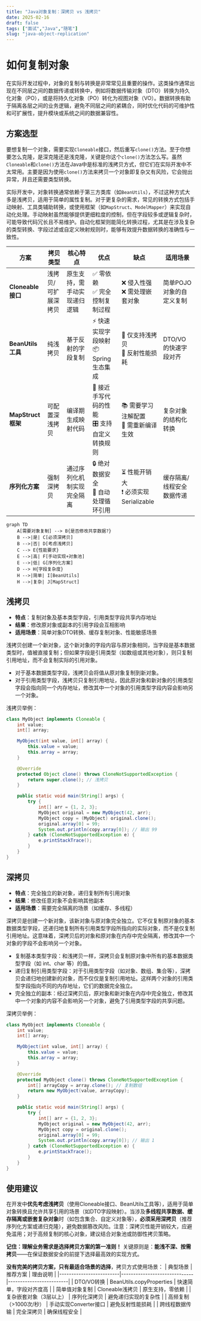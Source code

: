 ```yaml
---
title: "Java对象复制：深拷贝 vs 浅拷贝"
date: 2025-02-16
draft: false
tags: ["面试","Java","随笔"]
slug: "java-object-replication"
---
```



# 如何复制对象
在实际开发过程中，对象的复制与转换是非常常见且重要的操作。这类操作通常出现在不同层之间的数据传递或转换中，例如将数据传输对象（DTO）转换为持久化对象（PO），或是将持久化对象（PO）转化为视图对象（VO）。数据转换有助于隔离各层之间的业务逻辑，避免不同层之间的紧耦合，同时优化代码的可维护性和可扩展性，提升模块或系统之间的数据兼容性。

## 方案选型
要想复制一个对象，需要实现`Cloneable`接口，然后重写`clone()`方法。至于你想要怎么克隆，是深克隆还是浅克隆，关键是你这个`clone()`方法怎么写。虽然`Cloneable`和`clone()`方法在Java中是标准的浅拷贝方式，但它们在实际开发中不太常用。主要是因为使用`clone()`方法来拷贝一个对象即复杂又有风险，它会抛出异常，并且还需要类型转换。

实际开发中，对象转换通常依赖于第三方类库（如`BeanUtils`），不过这种方式大多是浅拷贝，适用于简单的属性复制。对于更复杂的需求，常见的转换方式包括手动映射、工具类辅助转换，或使用框架（如`MapStruct`、`ModelMapper`）来实现自动化处理。手动映射虽然能够提供更细粒度的控制，但在字段较多或逻辑复杂时，可能导致代码冗长且不易维护。自动化框架则能简化转换过程，尤其是在涉及复杂的类型转换、字段过滤或自定义映射规则时，能够有效提升数据转换的准确性与一致性。

| 方案               | 拷贝类型        | 核心特点                              | 优点                          | 缺点                          | 适用场景                  |
|--------------------|----------------|-------------------------------------|-------------------------------|-------------------------------|--------------------------|
| **Cloneable接口**  | 浅拷贝/可扩展深拷贝 | 原生支持，需手动实现递归逻辑          | ✅ 零依赖<br>✅ 完全控制复制过程 | ❌ 侵入性强<br>❌ 需处理嵌套对象 | 简单POJO对象的自定义复制  |
| **BeanUtils工具**  | 纯浅拷贝        | 基于反射的字段复制                    | ⚡ 快速实现字段映射<br>📦 Spring生态集成 | 🚫 仅支持浅拷贝<br>🐌 反射性能损耗 | DTO/VO的快速字段对齐      |
| **MapStruct框架**  | 可配置深浅拷贝  | 编译期生成映射代码                    | 🚀 接近手写代码的性能<br>🎛️ 支持自定义转换规则 | 📚 需要学习注解配置<br>🔄 需重新编译生效 | 复杂对象的结构化转换      |
| **序列化方案**     | 强制深拷贝      | 通过序列化机制实现完全隔离            | 🔒 绝对数据安全<br>🔗 自动处理循环引用 | ⏳ 性能开销大<br>❗ 必须实现Serializable | 缓存隔离/线程安全数据传递 |


```mermaid
graph TD
    A[需要对象复制] --> B{是否修改共享数据?}
    B -->|是| C[必须深拷贝]
    B -->|否| D[考虑浅拷贝]
    C --> E{性能要求}
    E -->|高| F[手动实现+对象池]
    E -->|低| G[序列化方案]
    D --> H{字段复杂度}
    H -->|简单| I[BeanUtils]
    H -->|复杂| J[MapStruct]
 ```
## 浅拷贝
- **特点**：复制对象及基本类型字段，引用类型字段共享内存地址
- **结果**：修改原对象或副本的引用字段会互相影响
- **适用场景**：简单对象DTO转换、缓存复制对象、性能敏感场景

浅拷贝创建一个新对象，这个新对象的字段内容与原对象相同，当字段是基本数据类型时，值被直接复制；但如果字段是引用类型（如数组或其他对象），则只复制引用地址，而不会复制实际的引用对象。
- 对于基本数据类型字段，浅拷贝会将值从原对象复制到新对象。
- 对于引用类型字段，浅拷贝只复制引用地址，因此原对象和新对象的引用类型字段会指向同一个内存地址，修改其中一个对象的引用类型字段内容会影响另一个对象。

浅拷贝举例：
```java
class MyObject implements Cloneable {
    int value;
    int[] array;

    MyObject(int value, int[] array) {
        this.value = value;
        this.array = array;
    }

    @Override
    protected Object clone() throws CloneNotSupportedException {
        return super.clone(); // 浅拷贝
    }

    public static void main(String[] args) {
        try {
            int[] arr = {1, 2, 3};
            MyObject original = new MyObject(42, arr);
            MyObject copy = (MyObject) original.clone();
            original.array[0] = 99;
            System.out.println(copy.array[0]); // 输出 99
        } catch (CloneNotSupportedException e) {
            e.printStackTrace();
        }
    }
}
```

## 深拷贝
- **特点**：完全独立的新对象，递归复制所有引用对象
- **结果**：修改任意对象不会影响其他副本
- **适用场景**：需要完全隔离的场景（如缓存、多线程）

深拷贝是创建一个新对象，该新对象与原对象完全独立。它不仅复制原对象的基本数据类型字段，还递归地复制所有引用类型字段所指向的实际对象，而不是仅复制引用地址。这意味着，深拷贝后的对象和原对象在内存中完全隔离，修改其中一个对象的字段不会影响另一个对象。
- 复制基本类型字段：和浅拷贝一样，深拷贝会复制原对象中所有的基本数据类型字段（如 int、char 等）的值。
- 递归复制引用类型字段：对于引用类型字段（如对象、数组、集合等），深拷贝会递归地创建新的对象，而不仅仅是复制引用地址。这样两个对象的引用类型字段指向不同的内存地址，它们的数据完全独立。
- 完全独立的副本：经过深拷贝后，原对象和新对象在内存中完全独立，修改其中一个对象的内容不会影响另一个对象，避免了引用类型字段的共享问题。

深拷贝举例：
```java
class MyObject implements Cloneable {
    int value;
    int[] array;

    MyObject(int value, int[] array) {
        this.value = value;
        this.array = array;
    }

    @Override
    protected MyObject clone() throws CloneNotSupportedException {
        int[] arrayCopy = array.clone(); // 复制数组
        return new MyObject(value, arrayCopy);
    }

    public static void main(String[] args) {
        try {
            int[] arr = {1, 2, 3};
            MyObject original = new MyObject(42, arr);
            MyObject copy = original.clone();
            original.array[0] = 99;
            System.out.println(copy.array[0]); // 输出 1
        } catch (CloneNotSupportedException e) {
            e.printStackTrace();
        }
    }
}
```

## 使用建议
在开发中**优先考虑浅拷贝**（使用Cloneable接口、BeanUtils工具等），适用于简单对象转换且允许共享引用的场景（如DTO字段映射）。当涉及**多线程共享数据、缓存隔离或嵌套复杂对象**时（如包含集合、自定义对象等），**必须采用深拷贝**（推荐序列化方案或递归克隆），避免数据篡改风险。注意：深拷贝性能开销较大，应避免滥用；对于高频复制的核心对象，建议结合对象池或防御性拷贝策略。

**记住：理解业务需求是选择拷贝方案的第一准则！** 关键原则是：**能浅不深、按需拷贝**——在保证数据安全的前提下选择最高效的实现方式。

**没有完美的拷贝方案，只有最适合场景的选择**，拷贝方式使用场景：
| 典型场景                | 推荐方案                      | 理由说明                  |
|-------------------------|------------------------------|-------------------------|
| DTO/VO转换              | BeanUtils.copyProperties     | 快速简单，字段对齐度高    |
| 简单值对象复制          | Cloneable浅拷贝              | 原生支持，零依赖         |
| 复杂嵌套对象（3层以上） | 序列化深拷贝                  | 避免递归实现的复杂性      |
| 高频复制（>1000次/秒）  | 手动实现Converter接口         | 避免反射性能损耗         |
| 跨线程数据传输          | 完全深拷贝                    | 确保线程安全             |
